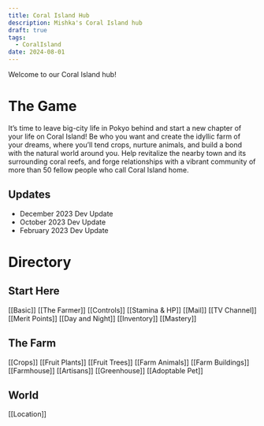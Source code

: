 ```yaml
---
title: Coral Island Hub
description: Mishka's Coral Island hub
draft: true
tags:
  - CoralIsland
date: 2024-08-01
---
```


Welcome to our Coral Island hub!

# The Game
It’s time to leave big-city life in Pokyo behind and start a new chapter of your life on Coral Island! Be who you want and create the idyllic farm of your dreams, where you’ll tend crops, nurture animals, and build a bond with the natural world around you. Help revitalize the nearby town and its surrounding coral reefs, and forge relationships with a vibrant community of more than 50 fellow people who call Coral Island home.

##  Updates
- December 2023 Dev Update
- October 2023 Dev Update
- February 2023 Dev Update

# Directory
## Start Here
[[Basic]]
[[The Farmer]]
[[Controls]]
[[Stamina & HP]]
[[Mail]]
[[TV Channel]]
[[Merit Points]]
[[Day and Night]]
[[Inventory]]
[[Mastery]]

## The Farm
[[Crops]]
[[Fruit Plants]]
[[Fruit Trees]]
[[Farm Animals]]
[[Farm Buildings]]
[[Farmhouse]]
[[Artisans]]
[[Greenhouse]]
[[Adoptable Pet]]

## World
[[Location]]
